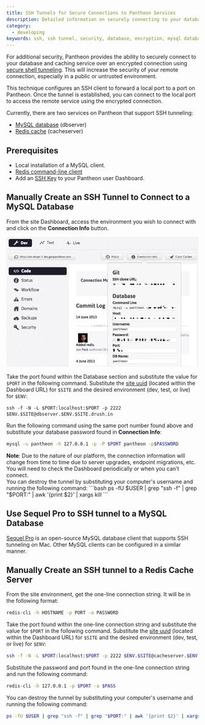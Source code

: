 ```yaml
---
title: SSH Tunnels for Secure Connections to Pantheon Services
description: Detailed information on securely connecting to your database and caching service using SSH tunnels.
category:
  - developing
keywords: ssh, ssh tunnel, security, database, encryption, mysql database, redis cache server
---
```

For additional security, Pantheon provides the ability to securely connect to your database and caching service over an encrypted connection using  [secure shell tunneling](http://en.wikipedia.org/wiki/Tunneling_protocol#Secure_shell_tunneling). This will increase the security of your remote connection, especially in a public or untrusted environment.  

This technique configures an SSH client to forward a local port to a port on Pantheon. Once the tunnel is established, you can connect to the local port to access the remote service using the encrypted connection.  

Currently, there are two services on Pantheon that support SSH tunneling:

- [MySQL database](/docs/articles/local/accessing-mysql-databases/) (dbserver)
- [Redis cache](/docs/articles/sites/redis-as-a-caching-backend/) (cacheserver)

## Prerequisites

- Local installation of a MySQL client.
- [Redis command-line client](/docs/articles/sites/redis-as-a-caching-backend/#using-the-redis-command-line-client)
- Add an [SSH Key](/docs/articles/users/generating-ssh-keys) to your Pantheon user Dashboard.

## Manually Create an SSH Tunnel to Connect to a MySQL Database

From the site Dashboard, access the environment you wish to connect with and click on the **Connection Info** button.


![Connection info](/source/docs/assets/images/desk_images/168060.png)


Take the port found within the Database section and substitute the value for `$PORT` in the following command. Substitute the [site uuid](/docs/articles/sites/#site-uuid) (located within the Dashboard URL) for `$SITE` and the desired environment (dev, test, or live) for `$ENV`:
```
ssh -f -N -L $PORT:localhost:$PORT -p 2222 $ENV.$SITE@dbserver.$ENV.$SITE.drush.in
```
Run the following command using the same port number found above and substitute your database password found in **Connection Info**:
```bash
mysql -u pantheon -h 127.0.0.1 -p -P $PORT pantheon -p$PASSWORD
```
<div class="alert alert-info" role="alert">
<strong>Note</strong>: Due to the nature of our platform, the connection information will change from time to time due to server upgrades, endpoint migrations, etc. You will need to check the Dashboard periodically or when you can’t connect.</div>
You can destroy the tunnel by substituting your computer's username and running the following command:
```bash
ps -fU $USER | grep "ssh -f" | grep "$PORT:" | awk '{print $2}' | xargs kill
```

## Use Sequel Pro to SSH tunnel to a MySQL Database

[Sequel Pro](http://www.sequelpro.com/) is an open-source MySQL database client that supports SSH tunneling on Mac. Other MySQL clients can be configured in a similar manner.  

## Manually Create an SSH tunnel to a Redis Cache Server

From the site environment, get the one-line connection string. It will be in the following format:
```bash
redis-cli -h HOSTNAME -p PORT -a PASSWORD
```
Take the port found within the one-line connection string and substitute the value for `$PORT` in the following command. Substitute the [site uuid](/docs/articles/sites/#site-uuid) (located within the Dashboard URL) for `$SITE` and the desired environment (dev, test, or live) for `$ENV`:
```bash
ssh -f -N -L $PORT:localhost:$PORT -p 2222 $ENV.$SITE@cacheserver.$ENV.$SITE.drush.in
```
Substitute the password and port found in the one-line connection string and run the following command:
```bash
redis-cli -h 127.0.0.1 -p $PORT -a $PASS
```

You can destroy the tunnel by substituting your computer's username and running the following command:
```bash
ps -fU $USER | grep "ssh -f" | grep "$PORT:" | awk '{print $2}' | xargs kill
```
